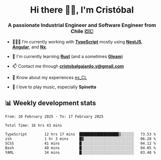 <h1 align="center">Hi there ✌🏻, I'm Cristóbal</h1>
<h3 align="center">A passionate Industrial Engineer and Software Engineer from Chile 🇨🇱</h3>

- 🧑🏻‍💻 I’m currently working with **[TypeScript](https://www.typescriptlang.org)** mostly using **[NestJS](https://nestjs.com)**, **[Angular](https://angular.io)**, and **[Nx](https://nx.dev)**.

- 🌱 I'm currently learning **[Rust](https://www.rust-lang.org)** (and a sometimes **[Gleam](https://gleam.run/)**)

- 📫 Contact me through **cristobalgajardo.v@gmail.com**

- 📄 Know about my experiences [es_CL](https://bit.ly/cv-cristobal-gajardo)

- 🎸 I love to play music, especially **Spinetta**

## 📊 Weekly development stats

<!--START_SECTION:waka-->

```txt
From: 10 February 2025 - To: 17 February 2025

Total Time: 16 hrs 43 mins

TypeScript        12 hrs 17 mins  ██████████████████▒░░░░░░   73.53 %
zsh               1 hr 3 mins     █▓░░░░░░░░░░░░░░░░░░░░░░░   06.28 %
SCSS              41 mins         █░░░░░░░░░░░░░░░░░░░░░░░░   04.12 %
Bash              40 mins         █░░░░░░░░░░░░░░░░░░░░░░░░   04.05 %
YAML              34 mins         █░░░░░░░░░░░░░░░░░░░░░░░░   03.40 %
```

<!--END_SECTION:waka-->
